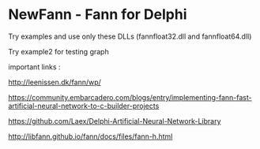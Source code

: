 # NewFann  - Fann for Delphi

Try examples and use only these DLLs (fannfloat32.dll and fannfloat64.dll)

Try example2 for testing graph

important links :

http://leenissen.dk/fann/wp/

https://community.embarcadero.com/blogs/entry/implementing-fann-fast-artificial-neural-network-to-c-builder-projects

https://github.com/Laex/Delphi-Artificial-Neural-Network-Library

http://libfann.github.io/fann/docs/files/fann-h.html

